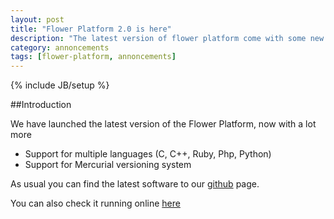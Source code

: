 ```yaml
---
layout: post
title: "Flower Platform 2.0 is here"
description: "The latest version of flower platform come with some new goodies"
category: annoncements
tags: [flower-platform, annoncements]
---
```

{% include JB/setup %}

##Introduction

We have launched the latest version of the Flower Platform, now with a lot more
* Support for multiple languages (C, C++, Ruby, Php, Python)
* Support for Mercurial versioning system
<!-- more -->
As usual you can find the latest software to our [github](http://github.com/flower-platform/main) page.

You can also check it running online <a href="http://flower-dev-center.flower-platform.com:8081/flower-dev-center/" target="_blank">here</a>